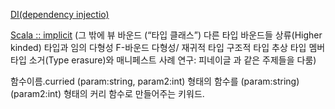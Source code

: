 [DI(dependency injectio)](http://eclipse.or.kr/wiki/Dependency_Injection)

[Scala :: implicit](https://twitter.github.io/scala_school/ko/advanced-types.html)
(그 밖에 
  뷰 바운드 (“타입 클래스”)
  다른 타입 바운드들
  상류(Higher kinded) 타입과 임의 다형성
  F-바운드 다형성/ 재귀적 타입
  구조적 타입
  추상 타입 멤버
  타입 소거(Type erasure)와 매니페스트
  사례 연구: 피네이글
과 같은 주제들을 다룸)

함수이름.curried
(param:string, param2:int) 형태의 함수를 (param:string)(param2:int) 형태의 커리 함수로 만들어주는 키워드.
